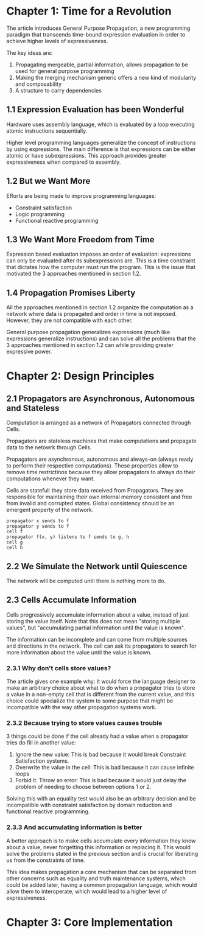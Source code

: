 # Chapter 1: Time for a Revolution

The article introduces General Purpose Propagation, a new programming paradigm that transcends time-bound expression evaluation in order to achieve higher levels of expressiveness.

The key ideas are:

1. Propagating mergeable, partial information, allows propagation to be used for general purpose programming
2. Making the merging mechanism generic offers a new kind of modularity and composability
3. A structure to carry dependencies

## 1.1 Expression Evaluation has been Wonderful

Hardware uses assembly language, which is evaluated by a loop executing atomic instructions sequentially.

Higher level programming languages generalize the concept of instructions by using expressions. The main difference is that expressions can be either atomic or have subexpressions. This approach provides greater expressiveness when compared to assembly.

## 1.2 But we Want More

Efforts are being made to improve programming languages:

- Constraint satisfaction
- Logic programming
- Functional reactive programming

## 1.3 We Want More Freedom from Time

Expression based evaluation imposes an order of evaluation: expressions can only be evaluated after its subexpressions are. This is a time constraint that dictates how the computer must run the program. This is the issue that motivated the 3 approaches mentioned in section 1.2.

## 1.4 Propagation Promises Liberty

All the approaches mentioned in section 1.2 organize the computation as a network where data is propagated and order in time is not imposed. However, they are not compatible with each other.

General purpose propagation generalizes expressions (much like expressions generalize instructions) and can solve all the problems that the 3 approaches mentioned in section 1.2 can while providing greater expressive power.

# Chapter 2: Design Principles

## 2.1 Propagators are Asynchronous, Autonomous and Stateless

Computation is arranged as a network of Propagators connected through Cells.

Propagators are stateless machines that make computations and propagate data to the netowrk through Cells.

Propagators are asynchronous, autonomous and always-on (always ready to perform their respective computations). These properties allow to remove time restrictinos because they allow propagators to always do their computations whenever they want.

Cells are stateful: they store data received from Propagators. They are responsible for maintaining their own internal memory consistent and free from invalid and corrupted states. Global consistency should be an emergent property of the network.

```
propagator x sends to f
propagator y sends to f
cell f
propagator f(x, y) listens to f sends to g, h
cell g
cell h
```

## 2.2 We Simulate the Network until Quiescence

The network will be computed until there is nothing more to do.

## 2.3 Cells Accumulate Information

Cells progressively accumulate information about a value, instead of just storing the value itself. Note that this does not mean "storing multiple values", but "accumulating partial information until the value is known".

The information can be incomplete and can come from multiple sources and directions in the network. The cell can ask its propagators to search for more information about the value until the value is known.

### 2.3.1 Why don't cells store values?

The article gives one example why: It would force the language designer to make an arbitrary choice about what to do when a propagator tries to store a value in a non-empty cell that is different from the current value, and this choice could specialize the system to some purpose that might be incompatible with the way other propagation systems work.

### 2.3.2 Because trying to store values causes trouble

3 things could be done if the cell already had a value when a propagator tries do fill in another value:

1. Ignore the new value: This is bad because it would break Constraint Satisfaction systems.
2. Overwrite the value in the cell: This is bad because it can cause infinite loops
3. Forbid it. Throw an error: This is bad because it would just delay the problem of needing to choose between options 1 or 2.

Solving this with an equality test would also be an arbitrary decision and be incompatible with constraint satisfaction by domain reduction and functional reactive programming.

### 2.3.3 And accumulating information is better

A better approach is to make cells accumulate every information they know about a value, never forgetting this information or replacing it. This would solve the problems stated in the previous section and is crucial for liberating us from the constraints of time.

This idea makes propagation a core mechanism that can be separated from other concerns such as equality and truth maintenance systems, which could be added later, having a common propagation language, which would allow them to interoperate, which would lead to a higher level of expressiveness.

# Chapter 3: Core Implementation
